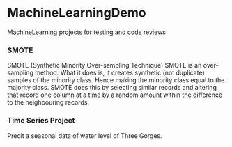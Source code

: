 # MachineLearningDemo
MachineLearning projects for testing and code reviews

### SMOTE

SMOTE (Synthetic Minority Over-sampling Technique)
SMOTE is an over-sampling method. What it does is, it creates synthetic (not duplicate) samples of the minority class.
Hence making the minority class equal to the majority class. 
SMOTE does this by selecting similar records and altering that record one column at a time by a random amount within the difference to the neighbouring records.

### Time Series Project

Predit a seasonal data of water level of Three Gorges. 